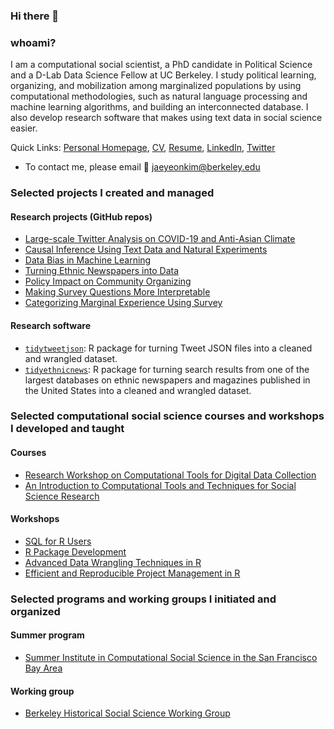 
### Hi there 👋

### whoami?

I am a computational social scientist, a PhD candidate in Political Science and a D-Lab Data Science Fellow at UC Berkeley. I study political learning, organizing, and mobilization among marginalized populations by using computational methodologies, such as natural language processing and machine learning algorithms, and building an interconnected database. I also develop research software that makes using text data in social science easier.

Quick Links: [Personal Homepage](https://jaeyk.github.io/), [CV](https://jaeyk.github.io/files/CV_Jae_Yeon_Kim.pdf), [Resume](https://jaeyk.github.io/files/resume_Jae_Yeon_Kim.pdf), [LinkedIn](https://www.linkedin.com/in/jae-yeon-kim/), [Twitter](https://twitter.com/JaeJaeykim2)

- To contact me, please email :postbox: jaeyeonkim@berkeley.edu 

### Selected projects I created and managed 

#### Research projects (GitHub repos)
- [Large-scale Twitter Analysis on COVID-19 and Anti-Asian Climate](https://github.com/jaeyk/covid19antiasian/)
- [Causal Inference Using Text Data and Natural Experiments](https://github.com/jaeyk/ITS-Text-Classification)
- [Data Bias in Machine Learning](https://github.com/jaeyk/intersectional-bias-in-ml)
- [Turning Ethnic Newspapers into Data](https://github.com/jaeyk/content-analysis-for-evaluating-ML-performances)
- [Policy Impact on Community Organizing](https://github.com/jaeyk/regression-analysis-with-time-series-data)
- [Making Survey Questions More Interpretable](https://github.com/jaeyk/validating-two-linked-fates)
- [Categorizing Marginal Experience Using Survey](https://github.com/jaeyk/measuring-lived-racial-experience)

#### Research software 
- [`tidytweetjson`](https://github.com/jaeyk/tidytweetjson): R package for turning Tweet JSON files into a cleaned and wrangled dataset. 
- [`tidyethnicnews`](https://github.com/jaeyk/tidyethnicnews): R package for turning search results from one of the largest databases on ethnic newspapers and magazines published in the United States into a cleaned and wrangled dataset.

### Selected computational social science courses and workshops I developed and taught 

#### Courses 
- [Research Workshop on Computational Tools for Digital Data Collection](https://github.com/jaeyk/digital_data_collection_workshop)
- [An Introduction to Computational Tools and Techniques for Social Science Research](https://github.com/jaeyk/PS239T)

#### Workshops
- [SQL for R Users](https://github.com/dlab-berkeley/sql-for-r-users) 
- [R Package Development](https://github.com/dlab-berkeley/R-package-development)
- [Advanced Data Wrangling Techniques in R](https://github.com/dlab-berkeley/advanced-data-wrangling-in-R)
- [Efficient and Reproducible Project Management in R](https://github.com/dlab-berkeley/efficient-reproducible-project-management-in-R)

### Selected programs and working groups I initiated and organized 
 
#### Summer program 
- [Summer Institute in Computational Social Science in the San Francisco Bay Area](https://compsocialscience.github.io/summer-institute/2020/bay_area/)

#### Working group 
- [Berkeley Historical Social Science Working Group](https://github.com/jaeyk/hssw)
